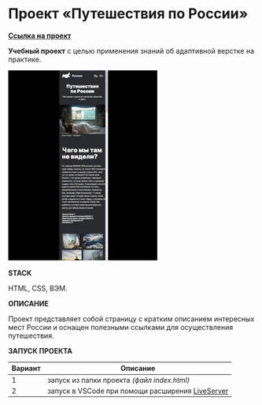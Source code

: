 #  Проект «Путешествия по России»
**[Ссылка на проект](https://geniav.github.io/russian-travel/index.html)**

**Учебный проект** с целью применения знаний об адаптивной верстке на практике.

![Preview](./images/demo.gif)

**STACK**

HTML, CSS, BЭM.

**ОПИСАНИЕ**

Проект представляет собой страницу с кратким описанием интересных мест России и оснащен полезными ссылками для осуществления путешествия.

**ЗАПУСК ПРОЕКТА**

   | Вариант | Описание |
| ------ | ------ |
| 1 | запуск из папки проекта _(файл index.html)_ |
| 2 | запуск в VSCode при помощи расширения [LiveServer](https://marketplace.visualstudio.com/items?itemName=ritwickdey.LiveServer) |
